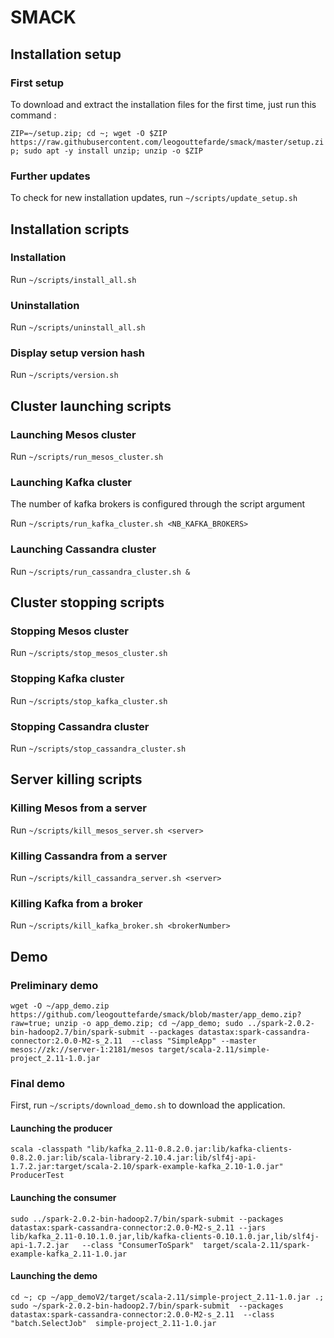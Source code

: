 # SMACK

## Installation setup

### First setup

To download and extract the installation files for the first time, just run this command :

`ZIP=~/setup.zip; cd ~; wget -O $ZIP https://raw.githubusercontent.com/leogouttefarde/smack/master/setup.zip; sudo apt -y install unzip; unzip -o $ZIP`

### Further updates

To check for new installation updates, run `~/scripts/update_setup.sh`

## Installation scripts

### Installation

Run `~/scripts/install_all.sh`

### Uninstallation

Run `~/scripts/uninstall_all.sh`

### Display setup version hash

Run `~/scripts/version.sh`

## Cluster launching scripts

### Launching Mesos cluster

Run `~/scripts/run_mesos_cluster.sh`

### Launching Kafka cluster

The number of kafka brokers is configured through the script argument

Run `~/scripts/run_kafka_cluster.sh <NB_KAFKA_BROKERS>`

### Launching Cassandra cluster

Run `~/scripts/run_cassandra_cluster.sh &`


## Cluster stopping scripts

### Stopping Mesos cluster

Run `~/scripts/stop_mesos_cluster.sh`

### Stopping Kafka cluster

Run `~/scripts/stop_kafka_cluster.sh`

### Stopping Cassandra cluster

Run `~/scripts/stop_cassandra_cluster.sh`


## Server killing scripts

### Killing Mesos from a server

Run `~/scripts/kill_mesos_server.sh <server>`

### Killing Cassandra from a server

Run `~/scripts/kill_cassandra_server.sh <server>`

### Killing Kafka from a broker

Run `~/scripts/kill_kafka_broker.sh <brokerNumber>`

## Demo

### Preliminary demo

`wget -O ~/app_demo.zip https://github.com/leogouttefarde/smack/blob/master/app_demo.zip?raw=true; unzip -o app_demo.zip; cd ~/app_demo; sudo ../spark-2.0.2-bin-hadoop2.7/bin/spark-submit --packages datastax:spark-cassandra-connector:2.0.0-M2-s_2.11  --class "SimpleApp" --master mesos://zk://server-1:2181/mesos target/scala-2.11/simple-project_2.11-1.0.jar`

### Final demo

First, run `~/scripts/download_demo.sh` to download the application.

#### Launching the producer
`scala -classpath "lib/kafka_2.11-0.8.2.0.jar:lib/kafka-clients-0.8.2.0.jar:lib/scala-library-2.10.4.jar:lib/slf4j-api-1.7.2.jar:target/scala-2.10/spark-example-kafka_2.10-1.0.jar" ProducerTest`

#### Launching the consumer
`sudo ../spark-2.0.2-bin-hadoop2.7/bin/spark-submit --packages datastax:spark-cassandra-connector:2.0.0-M2-s_2.11 --jars lib/kafka_2.11-0.10.1.0.jar,lib/kafka-clients-0.10.1.0.jar,lib/slf4j-api-1.7.2.jar   --class "ConsumerToSpark"  target/scala-2.11/spark-example-kafka_2.11-1.0.jar`

#### Launching the demo
`cd ~; cp ~/app_demoV2/target/scala-2.11/simple-project_2.11-1.0.jar .; sudo ~/spark-2.0.2-bin-hadoop2.7/bin/spark-submit  --packages datastax:spark-cassandra-connector:2.0.0-M2-s_2.11  --class "batch.SelectJob"  simple-project_2.11-1.0.jar`
